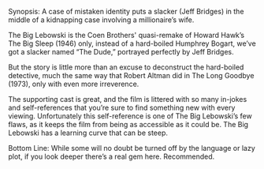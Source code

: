 Synopsis: A case of mistaken identity puts a slacker (Jeff Bridges) in the middle of a kidnapping case involving a millionaire’s wife.

The Big Lebowski is the Coen Brothers' quasi-remake of Howard Hawk’s The Big Sleep (1946) only, instead of a hard-boiled Humphrey Bogart, we’ve got a slacker named “The Dude,” portrayed perfectly by Jeff Bridges.

But the story is little more than an excuse to deconstruct the hard-boiled detective, much the same way that Robert Altman did in The Long Goodbye (1973), only with even more irreverence.

The supporting cast is great, and the film is littered with so many in-jokes and self-references that you’re sure to find something new with every viewing.  Unfortunately this self-reference is one of The Big Lebowski’s few flaws, as it keeps the film from being as accessible as it could be.  The Big Lebowski has a learning curve that can be steep. 

Bottom Line: While some will no doubt be turned off by the language or lazy plot, if you look deeper there’s a real gem here.  Recommended.
